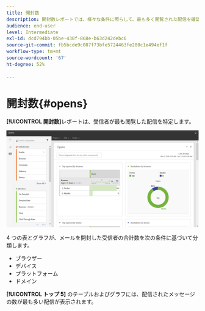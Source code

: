 ```yaml
---
title: 開封数
description: 開封数レポートでは、様々な条件に照らして、最も多く閲覧された配信を確認できます。
audience: end-user
level: Intermediate
exl-id: dcd794bb-05be-430f-868e-b63d242debc6
source-git-commit: fb5bcde9c087f73bfe5724463fe280c1e494ef1f
workflow-type: tm+mt
source-wordcount: '67'
ht-degree: 52%

---
```


# 開封数{#opens}

**[!UICONTROL 開封数]**&#x200B;レポートは、受信者が最も閲覧した配信を特定します。

![](assets/delivery_reports_opens.png)

4 つの表とグラフが、メールを開封した受信者の合計数を次の条件に基づいて分類します。

* ブラウザー
* デバイス
* プラットフォーム
* ドメイン

**[!UICONTROL トップ 5]** のテーブルおよびグラフには、配信されたメッセージの数が最も多い配信が表示されます。
